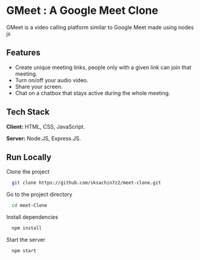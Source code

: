 # GMeet : A Google Meet Clone

GMeet is a video calling platform similar to Google Meet made using nodes js


## Features

- Create unique meeting links, people only with a given link can join that meeting.
- Turn on/off your audio video.
- Share your screen.
- Chat on a chatbox that stays active during the whole meeting.
  
## Tech Stack

**Client:** HTML, CSS, JavaScript. 

**Server:** Node.JS, Express.JS.


## Run Locally

Clone the project

```bash
  git clone https://github.com/sksachin7z2/meet-clone.git
```

Go to the project directory

```bash
  cd meet-Clone
```

Install dependencies

```bash
  npm install
```

Start the server

```bash
  npm start
```

  

    

  
